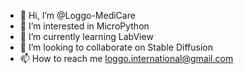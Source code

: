 - 👋 Hi, I’m @Loggo-MediCare
- 👀 I’m interested in MicroPython 
- 🌱 I’m currently learning LabView  
- 💞️ I’m looking to collaborate on Stable Diffusion
- 📫 How to reach me loggo.international@gmail.com  

<!---
Loggo-MediCare/Loggo-MediCare is a ✨ special ✨ repository because its `README.md` (this file) appears on your GitHub profile.
You can click the Preview link to take a look at your changes.
--->
